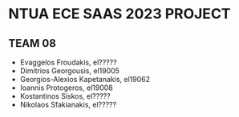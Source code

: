 # NTUA ECE SAAS 2023 PROJECT

## TEAM 08

* Evaggelos Froudakis, el?????
* Dimitrios Georgousis, el19005
* Georgios-Alexios Kapetanakis, el19062
* Ioannis Protogeros, el19008
* Kostantinos Siskos, el?????
* Nikolaos Sfakianakis, el?????
